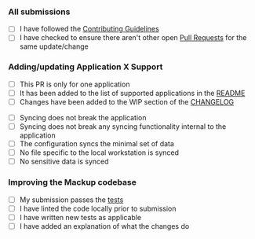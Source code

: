 ### All submissions

* [ ] I have followed the [Contributing Guidelines](https://github.com/lra/mackup/blob/master/.github/CONTRIBUTING.md)
* [ ] I have checked to ensure there aren't other open [Pull Requests](https://github.com/lra/mackup/pulls) for the same update/change

### Adding/updating Application X Support

* [ ] This PR is only for one application
* [ ] It has been added to the list of supported applications in the [README](https://github.com/lra/mackup/blob/master/README.md)
* [ ] Changes have been added to the WIP section of the [CHANGELOG](https://github.com/lra/mackup/blob/master/CHANGELOG.md)

- [ ] Syncing does not break the application
- [ ] Syncing does not break any syncing functionality internal to the application
- [ ] The configuration syncs the minimal set of data
- [ ] No file specific to the local workstation is synced
- [ ] No sensitive data is synced

### Improving the Mackup codebase

* [ ] My submission passes the [tests](https://github.com/lra/mackup/tree/master/tests)
* [ ] I have linted the code locally prior to submission
* [ ] I have written new tests as applicable
* [ ] I have added an explanation of what the changes do
